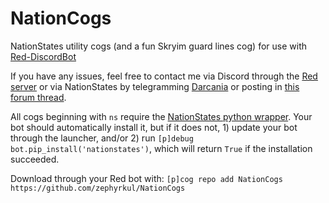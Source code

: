 # NationCogs
NationStates utility cogs (and a fun Skryim guard lines cog) for use with [Red-DiscordBot](https://github.com/Twentysix26/Red-DiscordBot)

If you have any issues, feel free to contact me via Discord through the [Red server](https://discord.gg/red) or via NationStates by telegramming [Darcania](https://www.nationstates.net/page=compose_telegram?tgto=darcania) or posting in [this forum thread](https://forum.nationstates.net/viewtopic.php?f=15&t=402202).

All cogs beginning with `ns` require the [NationStates python wrapper](https://github.com/Dolphman/pynationstates). Your bot should automatically install it, but if it does not, 1) update your bot through the launcher, and/or 2) run `[p]debug bot.pip_install('nationstates')`, which will return `True` if the installation succeeded.

Download through your Red bot with:
`[p]cog repo add NationCogs https://github.com/zephyrkul/NationCogs`
